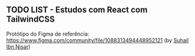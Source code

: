 ## TODO LIST - Estudos com React com TailwindCSS 

Protótipo do Figma de referência: <https://www.figma.com/community/file/1088313494448952121> (by [Suhail Ibn Nisar](https://www.figma.com/@suhailibnnisar))
